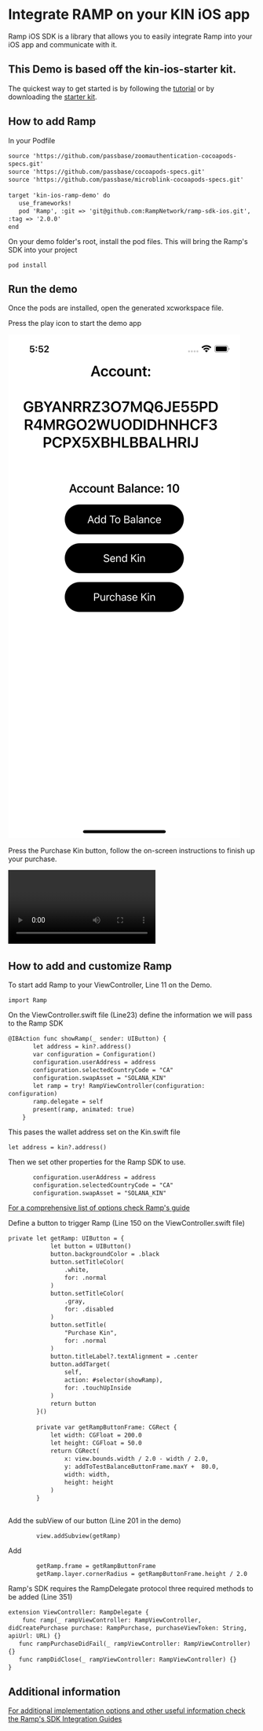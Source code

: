 # Integrate RAMP on your KIN iOS app

Ramp iOS SDK is a library that allows you to easily integrate Ramp into your iOS app and communicate with it.

## This Demo is based off the kin-ios-starter kit.

The quickest way to get started is by following the [tutorial](https://kintegrate.dev/tutorials/getting-started-ios-sdk/) or by downloading the [starter kit](https://kintegrate.dev/starters/kin-ios-starter/).

## How to add Ramp

In your Podfile

```
source 'https://github.com/passbase/zoomauthentication-cocoapods-specs.git'
source 'https://github.com/passbase/cocoapods-specs.git'
source 'https://github.com/passbase/microblink-cocoapods-specs.git'

target 'kin-ios-ramp-demo' do
   use_frameworks!
   pod 'Ramp', :git => 'git@github.com:RampNetwork/ramp-sdk-ios.git', :tag => '2.0.0'
end
```

On your demo folder's root, install the pod files. This will bring the Ramp's SDK into your project

```
pod install
```

## Run the demo

Once the pods are installed, open the generated xcworkspace file.

Press the play icon to start the demo app

![Alt text](/media/mainscreen.png?raw=true "Demo mainscreen")

Press the Purchase Kin button, follow the on-screen instructions to finish up your purchase.

![Alt text](/media/ramp.mp4?raw=true "Purchase Kin")

## How to add and customize Ramp

To start add Ramp to your ViewController, Line 11 on the Demo.
```
import Ramp
```

On the ViewController.swift file (Line23) define the information we will pass to the Ramp SDK

```
@IBAction func showRamp(_ sender: UIButton) {
       let address = kin?.address()
       var configuration = Configuration()
       configuration.userAddress = address
       configuration.selectedCountryCode = "CA"
       configuration.swapAsset = "SOLANA_KIN"
       let ramp = try! RampViewController(configuration: configuration)
       ramp.delegate = self
       present(ramp, animated: true)
    }
```

This pases the wallet address set on the Kin.swift file

```
let address = kin?.address()
```

Then we set other properties for the Ramp SDK to use. 

```
       configuration.userAddress = address
       configuration.selectedCountryCode = "CA"
       configuration.swapAsset = "SOLANA_KIN"
```

[For a comprehensive list of options check Ramp's guide](https://docs.ramp.network/mobile/ios-sdk/)

Define a button to trigger Ramp (Line 150 on the ViewController.swift file)

```
private let getRamp: UIButton = {
            let button = UIButton()
            button.backgroundColor = .black
            button.setTitleColor(
                .white,
                for: .normal
            )
            button.setTitleColor(
                .gray,
                for: .disabled
            )
            button.setTitle(
                "Purchase Kin",
                for: .normal
            )
            button.titleLabel?.textAlignment = .center
            button.addTarget(
                self,
                action: #selector(showRamp),
                for: .touchUpInside
            )
            return button
        }()
        
        private var getRampButtonFrame: CGRect {
            let width: CGFloat = 200.0
            let height: CGFloat = 50.0
            return CGRect(
                x: view.bounds.width / 2.0 - width / 2.0,
                y: addToTestBalanceButtonFrame.maxY +  80.0,
                width: width,
                height: height
            )
        }
    
```

Add the subView of our button (Line 201 in the demo)

```
        view.addSubview(getRamp)
```
Add

```
        getRamp.frame = getRampButtonFrame
        getRamp.layer.cornerRadius = getRampButtonFrame.height / 2.0
```

Ramp's SDK requires the RampDelegate protocol three required methods to be added (Line 351)

```
extension ViewController: RampDelegate {
    func ramp(_ rampViewController: RampViewController, didCreatePurchase purchase: RampPurchase, purchaseViewToken: String, apiUrl: URL) {}
   func rampPurchaseDidFail(_ rampViewController: RampViewController) {}
   func rampDidClose(_ rampViewController: RampViewController) {}
}
```

## Additional information

[For additional implementation options and other useful information check the Ramp's SDK Integration Guides](https://docs.ramp.network/mobile/ios-sdk/)



